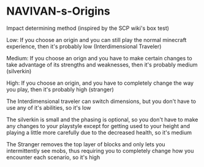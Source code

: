 # NAVIVAN-s-Origins

Impact determining method (inspired by the SCP wiki's box test)

Low: If you choose an origin and you can still play the normal minecraft experience, then it's probably low (Interdimensional Traveler)

Medium: If you choose an orign and you have to make certain changes to take advantage of its strengths and weaknesses, then it's probably medium (silverkin)

High: If you choose an origin, and you have to completely change the way you play, then it's probably high (stranger)



The Interdimensional traveler can switch dimensions, but you don't have to use any of it's abilities, so it's low

The silverkin is small and the phasing is optional, so you don't have to make any changes to your playstyle except for getting used to your height and playing a little more carefully due to the decreased health, so it's medium

The Stranger removes the top layer of blocks and only lets you intermittently see mobs, thus requiring you to completely change how you encounter each scenario, so it's high
